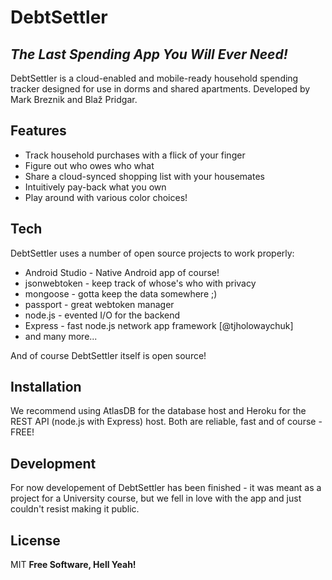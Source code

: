 # DebtSettler
## _The Last Spending App You Will Ever Need!_

DebtSettler is a cloud-enabled and mobile-ready household spending tracker designed for use in dorms and shared apartments.
Developed by Mark Breznik and Blaž Pridgar.

## Features

- Track household purchases with a flick of your finger
- Figure out who owes who what
- Share a cloud-synced shopping list with your housemates
- Intuitively pay-back what you own
- Play around with various color choices!

## Tech

DebtSettler uses a number of open source projects to work properly:

- Android Studio - Native Android app of course!
- jsonwebtoken - keep track of whose's who with privacy
- mongoose - gotta keep the data somewhere ;)
- passport - great webtoken manager
- node.js - evented I/O for the backend
- Express - fast node.js network app framework [@tjholowaychuk]
- and many more...

And of course DebtSettler itself is open source!

## Installation

We recommend using AtlasDB for the database host and Heroku for the REST API (node.js with Express) host. Both are reliable, fast and of course - FREE!

## Development

For now developement of DebtSettler has been finished - it was meant as a project for a University course, but we fell in love with the app and just couldn't resist making it public.

## License

MIT
**Free Software, Hell Yeah!**
